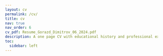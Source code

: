 ```yaml
---
layout: cv
permalink: /cv/
title: cv
nav: true
nav_order: 6
cv_pdf: Resume_Gorazd_Dimitrov_06_2024.pdf
description: A one page CV with educational history and professional experiences.
toc:
  sidebar: left
---
```

